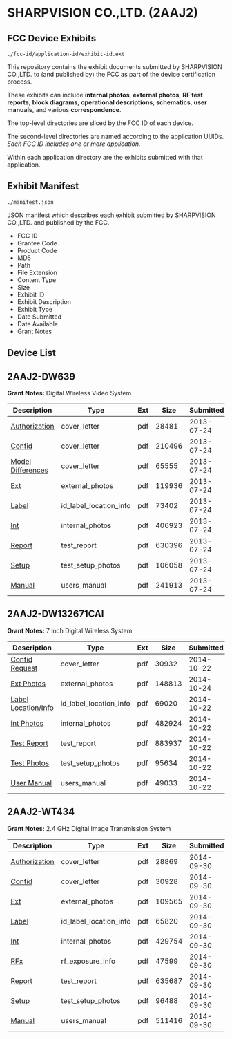 # SHARPVISION CO.,LTD. (2AAJ2)
## FCC Device Exhibits

```
./fcc-id/application-id/exhibit-id.ext
```

This repository contains the exhibit documents submitted by SHARPVISION CO.,LTD. to (and published by) the FCC as part of the device certification process.

These exhibits can include **internal photos**, **external photos**, **RF test reports**, **block diagrams**, **operational descriptions**, **schematics**, **user manuals**, and various **correspondence**.

The top-level directories are sliced by the FCC ID of each device.

The second-level directories are named according to the application UUIDs. *Each FCC ID includes one or more application.*

Within each application directory are the exhibits submitted with that application. 

## Exhibit Manifest

```
./manifest.json
```

JSON manifest which describes each exhibit submitted by SHARPVISION CO.,LTD. and published by the FCC.

- FCC ID
- Grantee Code
- Product Code
- MD5
- Path
- File Extension
- Content Type
- Size
- Exhibit ID
- Exhibit Description
- Exhibit Type
- Date Submitted
- Date Available
- Grant Notes

## Device List
## 2AAJ2-DW639
**Grant Notes:** Digital Wireless Video System

| Description | Type | Ext | Size | Submitted | Available |
| ----------- | ---- | --- | ---- | --------- | --------- |
| [Authorization](2AAJ2-DW639/a1487c9d82e08a0663bc5b3020741c23/2024772.pdf) | cover_letter | pdf | 28481 | 2013-07-24 | 2013-07-24 |
| [Confid](2AAJ2-DW639/a1487c9d82e08a0663bc5b3020741c23/2024773.pdf) | cover_letter | pdf | 210496 | 2013-07-24 | 2013-07-24 |
| [Model Differences](2AAJ2-DW639/a1487c9d82e08a0663bc5b3020741c23/2024782.pdf) | cover_letter | pdf | 65555 | 2013-07-24 | 2013-07-24 |
| [Ext](2AAJ2-DW639/a1487c9d82e08a0663bc5b3020741c23/2024776.pdf) | external_photos | pdf | 119936 | 2013-07-24 | 2013-07-24 |
| [Label](2AAJ2-DW639/a1487c9d82e08a0663bc5b3020741c23/2024778.pdf) | id_label_location_info | pdf | 73402 | 2013-07-24 | 2013-07-24 |
| [Int](2AAJ2-DW639/a1487c9d82e08a0663bc5b3020741c23/2024777.pdf) | internal_photos | pdf | 406923 | 2013-07-24 | 2013-07-24 |
| [Report](2AAJ2-DW639/a1487c9d82e08a0663bc5b3020741c23/2024780.pdf) | test_report | pdf | 630396 | 2013-07-24 | 2013-07-24 |
| [Setup](2AAJ2-DW639/a1487c9d82e08a0663bc5b3020741c23/2024779.pdf) | test_setup_photos | pdf | 106058 | 2013-07-24 | 2013-07-24 |
| [Manual](2AAJ2-DW639/a1487c9d82e08a0663bc5b3020741c23/2024785.pdf) | users_manual | pdf | 241913 | 2013-07-24 | 2013-07-24 |
## 2AAJ2-DW132671CAI
**Grant Notes:** 7 inch Digital Wireless System

| Description | Type | Ext | Size | Submitted | Available |
| ----------- | ---- | --- | ---- | --------- | --------- |
| [Confid Request](2AAJ2-DW132671CAI/63c945bb710664b35c5415d1adc98ff1/2424718.pdf) | cover_letter | pdf | 30932 | 2014-10-22 | 2014-10-27 |
| [Ext Photos](2AAJ2-DW132671CAI/63c945bb710664b35c5415d1adc98ff1/2426564.pdf) | external_photos | pdf | 148813 | 2014-10-24 | 2014-10-27 |
| [Label Location/Info](2AAJ2-DW132671CAI/63c945bb710664b35c5415d1adc98ff1/2424714.pdf) | id_label_location_info | pdf | 69020 | 2014-10-22 | 2014-10-27 |
| [Int Photos](2AAJ2-DW132671CAI/63c945bb710664b35c5415d1adc98ff1/2424712.pdf) | internal_photos | pdf | 482924 | 2014-10-22 | 2014-10-27 |
| [Test Report](2AAJ2-DW132671CAI/63c945bb710664b35c5415d1adc98ff1/2424715.pdf) | test_report | pdf | 883937 | 2014-10-22 | 2014-10-27 |
| [Test Photos](2AAJ2-DW132671CAI/63c945bb710664b35c5415d1adc98ff1/2424717.pdf) | test_setup_photos | pdf | 95634 | 2014-10-22 | 2014-10-27 |
| [User Manual](2AAJ2-DW132671CAI/63c945bb710664b35c5415d1adc98ff1/2424716.pdf) | users_manual | pdf | 49033 | 2014-10-22 | 2014-10-27 |
## 2AAJ2-WT434
**Grant Notes:** 2.4 GHz Digital Image Transmission System

| Description | Type | Ext | Size | Submitted | Available |
| ----------- | ---- | --- | ---- | --------- | --------- |
| [Authorization](2AAJ2-WT434/dafb64a2c9e07cfa437ef8234623754f/2406978.pdf) | cover_letter | pdf | 28869 | 2014-09-30 | 2014-09-30 |
| [Confid](2AAJ2-WT434/dafb64a2c9e07cfa437ef8234623754f/2406979.pdf) | cover_letter | pdf | 30928 | 2014-09-30 | 2014-09-30 |
| [Ext](2AAJ2-WT434/dafb64a2c9e07cfa437ef8234623754f/2406980.pdf) | external_photos | pdf | 109565 | 2014-09-30 | 2014-09-30 |
| [Label](2AAJ2-WT434/dafb64a2c9e07cfa437ef8234623754f/2406982.pdf) | id_label_location_info | pdf | 65820 | 2014-09-30 | 2014-09-30 |
| [Int](2AAJ2-WT434/dafb64a2c9e07cfa437ef8234623754f/2406981.pdf) | internal_photos | pdf | 429754 | 2014-09-30 | 2014-09-30 |
| [RFx](2AAJ2-WT434/dafb64a2c9e07cfa437ef8234623754f/2406985.pdf) | rf_exposure_info | pdf | 47599 | 2014-09-30 | 2014-09-30 |
| [Report](2AAJ2-WT434/dafb64a2c9e07cfa437ef8234623754f/2406983.pdf) | test_report | pdf | 635687 | 2014-09-30 | 2014-09-30 |
| [Setup](2AAJ2-WT434/dafb64a2c9e07cfa437ef8234623754f/2406984.pdf) | test_setup_photos | pdf | 96488 | 2014-09-30 | 2014-09-30 |
| [Manual](2AAJ2-WT434/dafb64a2c9e07cfa437ef8234623754f/2406986.pdf) | users_manual | pdf | 511416 | 2014-09-30 | 2014-09-30 |
